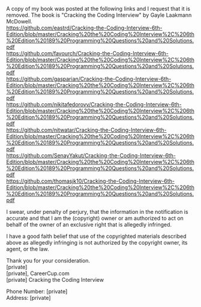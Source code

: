 A copy of my book was posted at the following links and I request that it is removed.  The book is "Cracking the Coding Interview" by Gayle Laakmann McDowell.    
https://github.com/eastrd/Cracking-the-Coding-Interview-6th-Edition/blob/master/Cracking%20the%20Coding%20Interview%2C%206th%20Edition%20189%20Programming%20Questions%20and%20Solutions.pdf  
https://github.com/favourch/Cracking-the-Coding-Interview-6th-Edition/blob/master/Cracking%20the%20Coding%20Interview%2C%206th%20Edition%20189%20Programming%20Questions%20and%20Solutions.pdf  
https://github.com/gasparian/Cracking-the-Coding-Interview-6th-Edition/blob/master/Cracking%20the%20Coding%20Interview%2C%206th%20Edition%20189%20Programming%20Questions%20and%20Solutions.pdf  
https://github.com/nikitafedorovv/Cracking-the-Coding-Interview-6th-Edition/blob/master/Cracking%20the%20Coding%20Interview%2C%206th%20Edition%20189%20Programming%20Questions%20and%20Solutions.pdf  
https://github.com/nitwatar/Cracking-the-Coding-Interview-6th-Edition/blob/master/Cracking%20the%20Coding%20Interview%2C%206th%20Edition%20189%20Programming%20Questions%20and%20Solutions.pdf  
https://github.com/SenayYakut/Cracking-the-Coding-Interview-6th-Edition/blob/master/Cracking%20the%20Coding%20Interview%2C%206th%20Edition%20189%20Programming%20Questions%20and%20Solutions.pdf  
https://github.com/thomasjk10/Cracking-the-Coding-Interview-6th-Edition/blob/master/Cracking%20the%20Coding%20Interview%2C%206th%20Edition%20189%20Programming%20Questions%20and%20Solutions.pdf  

I swear, under penalty of perjury, that the information in the notification is accurate and that I am the (copyright) owner or am authorized to act on behalf of the owner of an exclusive right that is allegedly infringed.   

I have a good faith belief that use of the copyrighted materials described above as allegedly infringing is not authorized by the copyright owner, its agent, or the law.  

Thank you for your consideration.  
[private]  
[private], CareerCup.com  
[private] Cracking the Coding Interview  

Phone Number: [private]  
Address: [private]  
